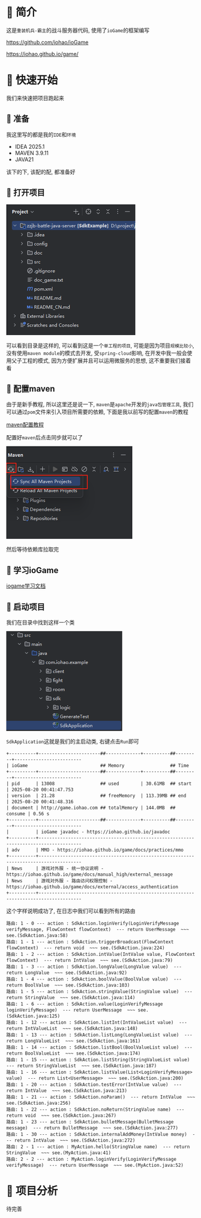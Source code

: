 # 🍎 简介

这是`重装机兵-霸主`的战斗服务器代码, 使用了`ioGame`的框架编写

https://github.com/iohao/ioGame

https://iohao.github.io/game/

# 🍎 快速开始

我们来快速把项目跑起来

## 🌲 准备

我这里写的都是我的`IDE`和`环境`

- IDEA 2025.1
- MAVEN 3.9.11
- JAVA21

该下的下, 该配的配, 都准备好

## 🌲 打开项目

![](images/Pasted%20image%2020250819175629.png)

可以看到目录是这样的, 可以看到这是一个`单工程的项目`, 可能是因为项目`规模比较小`, 没有使用`maven module`的模式去开发, 受`spring-cloud`影响, 在开发中我一般会使用父子工程的模式, 因为方便扩展并且可以运用微服务的思想, 这不重要我们接着看

## 🌲 配置maven

由于是新手教程, 所以这里还是说一下, `maven`是`apache`开发的`java包管理工具`, 我们可以通过`pom`文件来引入项目所需要的依赖, 下面是我以前写的配置`maven`的教程

[maven配置教程](../../../4-package-manager/maven/maven.md)

配置好`maven`后点击同步就可以了

![](images/Pasted%20image%2020250819181450.png)

然后等待依赖库拉取完

## 🌲 学习ioGame

[iogame学习文档](../../../1-framework/java/iogame/iogame.md)

## 🌲 启动项目

我们在目录中找到这样一个类

![](images/Pasted%20image%2020250820004431.png)

`SdkApplication`这就是我们的主启动类, 右键点击`Run`即可

```shell
+----------+-----------------------##-------------+----------##---------+-------------------------
| ioGame                           ## Memory                 ## Time                            
+----------+-----------------------##-------------+----------##---------+-------------------------
| pid      | 13008                 ## used        | 30.61MB  ## start   | 2025-08-20 00:41:47.753 
| version  | 21.28                 ## freeMemory  | 113.39MB ## end     | 2025-08-20 00:41:48.316 
| document | http://game.iohao.com ## totalMemory | 144.0MB  ## consume | 0.56 s                  
+----------+-----------------------##-------------+----------##---------+-------------------------
|          | ioGame javadoc - https://iohao.github.io/javadoc
+----------+--------------------------------------------------------------------------------------
| adv      | MMO - https://iohao.github.io/game/docs/practices/mmo
+----------+--------------------------------------------------------------------------------------
| News     | 游戏对外服 - 统一协议说明 - https://iohao.github.io/game/docs/manual_high/external_message
| News     | 游戏对外服 - 路由访问权限控制 - https://iohao.github.io/game/docs/external/access_authentication
+----------+--------------------------------------------------------------------------------------
```

这个字样说明成功了, 在日志中我们可以看到所有的路由

```shell
路由: 1 - 0 --- action : SdkAction.loginVerify(LoginVerifyMessage verifyMessage, FlowContext flowContext)  --- return UserMessage  ~~~ see.(SdkAction.java:58)
路由: 1 - 1 --- action : SdkAction.triggerBroadcast(FlowContext flowContext)  --- return void  ~~~ see.(SdkAction.java:224)
路由: 1 - 2 --- action : SdkAction.intValue(IntValue value, FlowContext flowContext)  --- return IntValue  ~~~ see.(SdkAction.java:79)
路由: 1 - 3 --- action : SdkAction.longValue(LongValue value)  --- return LongValue  ~~~ see.(SdkAction.java:92)
路由: 1 - 4 --- action : SdkAction.boolValue(BoolValue value)  --- return BoolValue  ~~~ see.(SdkAction.java:103)
路由: 1 - 5 --- action : SdkAction.stringValue(StringValue value)  --- return StringValue  ~~~ see.(SdkAction.java:114)
路由: 1 - 6 --- action : SdkAction.value(LoginVerifyMessage loginVerifyMessage)  --- return UserMessage  ~~~ see.(SdkAction.java:125)
路由: 1 - 12 --- action : SdkAction.listInt(IntValueList value)  --- return IntValueList  ~~~ see.(SdkAction.java:148)
路由: 1 - 13 --- action : SdkAction.listLong(LongValueList value)  --- return LongValueList  ~~~ see.(SdkAction.java:161)
路由: 1 - 14 --- action : SdkAction.listBool(BoolValueList value)  --- return BoolValueList  ~~~ see.(SdkAction.java:174)
路由: 1 - 15 --- action : SdkAction.listString(StringValueList value)  --- return StringValueList  ~~~ see.(SdkAction.java:187)
路由: 1 - 16 --- action : SdkAction.listValue(List<LoginVerifyMessage> value)  --- return List<UserMessage>  ~~~ see.(SdkAction.java:200)
路由: 1 - 20 --- action : SdkAction.testError(IntValue value)  --- return IntValue  ~~~ see.(SdkAction.java:213)
路由: 1 - 21 --- action : SdkAction.noParam()  --- return IntValue  ~~~ see.(SdkAction.java:256)
路由: 1 - 22 --- action : SdkAction.noReturn(StringValue name)  --- return void  ~~~ see.(SdkAction.java:267)
路由: 1 - 23 --- action : SdkAction.bulletMessage(BulletMessage message)  --- return BulletMessage  ~~~ see.(SdkAction.java:277)
路由: 1 - 30 --- action : SdkAction.internalAddMoney(IntValue money)  --- return IntValue  ~~~ see.(SdkAction.java:272)
路由: 2 - 1 --- action : MyAction.hello(StringValue name)  --- return StringValue  ~~~ see.(MyAction.java:41)
路由: 2 - 2 --- action : MyAction.loginVerify(LoginVerifyMessage verifyMessage)  --- return UserMessage  ~~~ see.(MyAction.java:52)
```



# 🍎 项目分析

待完善




